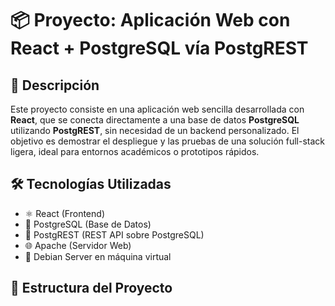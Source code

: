 # 📦 Proyecto: Aplicación Web con React + PostgreSQL vía PostgREST

## 🧩 Descripción

Este proyecto consiste en una aplicación web sencilla desarrollada con **React**, que se conecta directamente a una base de datos **PostgreSQL** utilizando **PostgREST**, sin necesidad de un backend personalizado. El objetivo es demostrar el despliegue y las pruebas de una solución full-stack ligera, ideal para entornos académicos o prototipos rápidos.

## 🛠️ Tecnologías Utilizadas

- ⚛️ React (Frontend)
- 🐘 PostgreSQL (Base de Datos)
- 🔄 PostgREST (REST API sobre PostgreSQL)
- 🌐 Apache (Servidor Web)
- 🐧 Debian Server en máquina virtual

## 📁 Estructura del Proyecto
